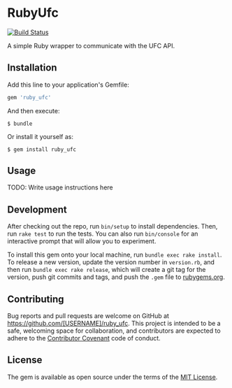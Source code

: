 # RubyUfc

[![Build Status](https://travis-ci.org/kiriakosv/ruby_ufc.svg?branch=master)](https://travis-ci.org/kiriakosv/ruby_ufc)

A simple Ruby wrapper to communicate with the UFC API.

## Installation

Add this line to your application's Gemfile:

```ruby
gem 'ruby_ufc'
```

And then execute:

    $ bundle

Or install it yourself as:

    $ gem install ruby_ufc

## Usage

TODO: Write usage instructions here

## Development

After checking out the repo, run `bin/setup` to install dependencies. Then, run `rake test` to run the tests. You can also run `bin/console` for an interactive prompt that will allow you to experiment.

To install this gem onto your local machine, run `bundle exec rake install`. To release a new version, update the version number in `version.rb`, and then run `bundle exec rake release`, which will create a git tag for the version, push git commits and tags, and push the `.gem` file to [rubygems.org](https://rubygems.org).

## Contributing

Bug reports and pull requests are welcome on GitHub at https://github.com/[USERNAME]/ruby_ufc. This project is intended to be a safe, welcoming space for collaboration, and contributors are expected to adhere to the [Contributor Covenant](http://contributor-covenant.org) code of conduct.

## License

The gem is available as open source under the terms of the [MIT License](http://opensource.org/licenses/MIT).
